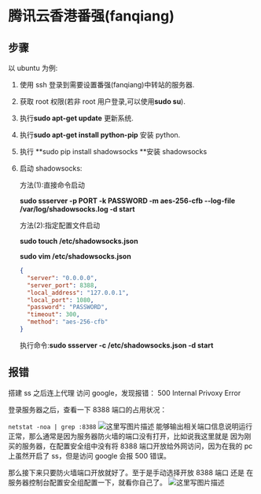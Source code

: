 # 腾讯云香港番强(fanqiang)

## 步骤

以 ubuntu 为例:

1. 使用 ssh 登录到需要设置番强(fanqiang)中转站的服务器.
2. 获取 root 权限(若非 root 用户登录,可以使用**sudo su**).
3. 执行**sudo apt-get update** 更新系统.
4. 执行**sudo apt-get install python-pip** 安装 python.
5. 执行 **sudo pip install shadowsocks **安装 shadowsocks
6. 启动 shadowsocks:

   方法(1):直接命令启动

   **sudo ssserver -p PORT -k PASSWORD -m aes-256-cfb --log-file /var/log/shadowsocks.log -d start**

   方法(2):指定配置文件启动

   **sudo touch /etc/shadowsocks.json**

   **sudo vim /etc/shadowsocks.json**

   ```json
   {
     "server": "0.0.0.0",
     "server_port": 8388,
     "local_address": "127.0.0.1",
     "local_port": 1080,
     "password": "PASSWORD",
     "timeout": 300,
     "method": "aes-256-cfb"
   }
   ```

   执行命令:**sudo ssserver -c /etc/shadowsocks.json -d start**

## 报错

搭建 ss 之后连上代理 访问 google，发现报错： 500 Internal Privoxy Error

登录服务器之后，查看一下 8388 端口的占用状况：

`netstat -noa | grep :8388`
![这里写图片描述](https://chatflow-files-cdn-1256085166.cos.ap-chengdu.myqcloud.com/20180507204011558.png)
能够输出相关端口信息说明运行正常，那么通常是因为服务器防火墙的端口没有打开，比如说我这里就是 因为刚买的服务器，在配置安全组中没有将 8388 端口开放给外网访问，因为在我的 pc 上虽然开启了 ss，但是访问 google 会报 500 错误。

那么接下来只要防火墙端口开放就好了。至于是手动选择开放 8388 端口 还是 在服务器控制台配置安全组配置一下，就看你自己了。
![这里写图片描述](https://chatflow-files-cdn-1256085166.cos.ap-chengdu.myqcloud.com/20180507204019631)
